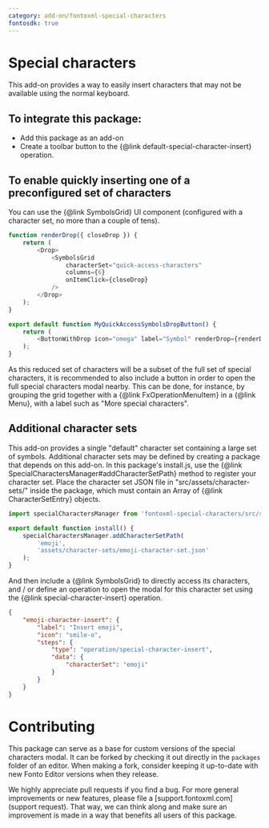 ```yaml
---
category: add-on/fontoxml-special-characters
fontosdk: true
---
```


# Special characters

This add-on provides a way to easily insert characters that may not be available using the normal keyboard.

## To integrate this package:

-   Add this package as an add-on
-   Create a toolbar button to the {@link default-special-character-insert} operation.

## To enable quickly inserting one of a preconfigured set of characters

You can use the {@link SymbolsGrid} UI component (configured with a character set, no more than a couple of tens).

```javascript
function renderDrop({ closeDrop }) {
	return (
		<Drop>
			<SymbolsGrid
				characterSet="quick-access-characters"
				columns={6}
				onItemClick={closeDrop}
			/>
		</Drop>
	);
}

export default function MyQuickAccessSymbolsDropButton() {
	return (
		<ButtonWithDrop icon="omega" label="Symbol" renderDrop={renderDrop} />
	);
}
```

As this reduced set of characters will be a subset of the full set of special characters, it is recommended to also
include a button in order to open the full special characters modal nearby. This can be done, for instance, by grouping
the grid together with a {@link FxOperationMenuItem} in a {@link Menu}, with a label such as "More special
characters".

## Additional character sets

This add-on provides a single "default" character set containing a large set of symbols. Additional character sets
may be defined by creating a package that depends on this add-on. In this package's install.js, use the
{@link SpecialCharactersManager#addCharacterSetPath} method to register your character set. Place the character set
JSON file in "src/assets/character-sets/" inside the package, which must contain an Array of {@link CharacterSetEntry}
objects.

```javascript
import specialCharactersManager from 'fontoxml-special-characters/src/specialCharactersManager';

export default function install() {
	specialCharactersManager.addCharacterSetPath(
		'emoji',
		'assets/character-sets/emoji-character-set.json'
	);
}
```

And then include a {@link SymbolsGrid} to directly access its characters, and / or define an operation to open the modal
for this character set using the {@link special-character-insert} operation.

```json
{
	"emoji-character-insert": {
		"label": "Insert emoji",
		"icon": "smile-o",
		"steps": {
			"type": "operation/special-character-insert",
			"data": {
				"characterSet": "emoji"
			}
		}
	}
}
```

# Contributing

This package can serve as a base for custom versions of the special characters modal. It can be
forked by checking it out directly in the `packages` folder of an editor. When making a fork,
consider keeping it up-to-date with new Fonto Editor versions when they release.

We highly appreciate pull requests if you find a bug. For more general improvements or new features,
please file a [support.fontoxml.com](support request). That way, we can think along and make sure an
improvement is made in a way that benefits all users of this package.

